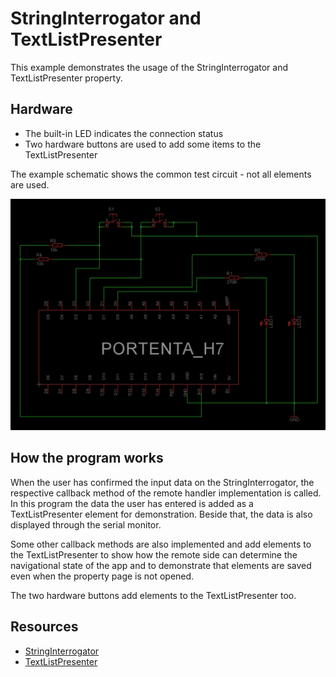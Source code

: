 # StringInterrogator and TextListPresenter

This example demonstrates the usage of the StringInterrogator and TextListPresenter property.

## Hardware

- The built-in LED indicates the connection status
- Two hardware buttons are used to add some items to the TextListPresenter

The example schematic shows the common test circuit - not all elements are used.

![Test Circuit](portenta_h7_general_schematic.png)

## How the program works

When the user has confirmed the input data on the StringInterrogator, the respective callback method of the remote handler implementation is called. In this program the data the user has entered is added as a TextListPresenter element for demonstration. Beside that, the data is also displayed through the serial monitor.

Some other callback methods are also implemented and add elements to the TextListPresenter to show how the remote side can determine the navigational state of the app and to demonstrate that elements are saved even when the property page is not opened.

The two hardware buttons add elements to the TextListPresenter too.

## Resources

- [StringInterrogator](https://api.laroomy.com/p/property-classes.html#laroomyApiRefMIDStringIG)
- [TextListPresenter](https://api.laroomy.com/p/property-classes.html#laroomyApiRefMIDTextListP)
